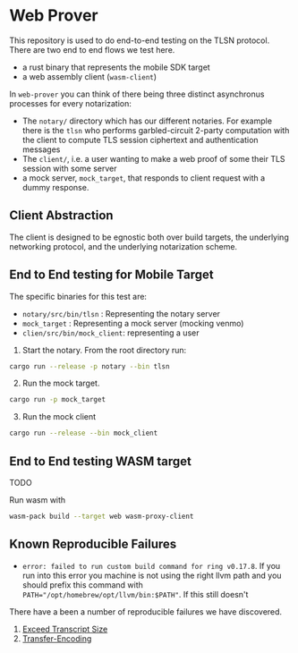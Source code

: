 # Web Prover
This repository is used to do end-to-end testing on the TLSN protocol.
There are two end to end flows we test here. 
- a rust binary that represents the mobile SDK target
- a web assembly client (`wasm-client`) 

In `web-prover` you can think of there being three distinct asynchronus processes for every notarization:
- The `notary/` directory which has our different notaries. For example there is the `tlsn` who performs garbled-circuit 2-party computation with the client to compute TLS session ciphertext and authentication messages
- The `client/`, i.e. a user wanting to make a web proof of some their TLS session with some server
- a mock server, `mock_target`, that responds to client request with a dummy response.

## Client Abstraction

The client is designed to be egnostic both over build targets, the underlying networking protocol, and the underlying notarization scheme. 

## End to End testing for Mobile Target
The specific binaries for this test are:
- `notary/src/bin/tlsn` : Representing the notary server
- `mock_target` : Representing a mock server (mocking venmo)
- `clien/src/bin/mock_client`: representing a user

1) Start the notary. From the root directory run:
```sh
cargo run --release -p notary --bin tlsn
```
2) Run the mock target.
```sh
cargo run -p mock_target
```
3) Run the mock client
```sh
cargo run --release --bin mock_client
```


<!-- You can test the binary mobile target with a simple TUI.
```
cargo run -p tester
```
This will test and end to end web proof against a mock go server with the with the default `health` endpoint on the go server which just returns a status OK.
To run with other endpoints you can pass the `--endpoint` flag followed by the endpoint parameters for example: `cargo run -p notary-tester -- --endpoint bin/10KB`.  -->

## End to End testing WASM target
TODO

Run wasm with 
```sh
wasm-pack build --target web wasm-proxy-client     
``` 


## Known Reproducible Failures

- `error: failed to run custom build command for ring v0.17.8`. If you run into this error you machine is not using the right llvm path and you should prefix this command with `PATH="/opt/homebrew/opt/llvm/bin:$PATH"`. If this still doesn't 

There have a been a number of reproducible failures we have discovered.

1. [Exceed Transcript Size](https://github.com/pluto/tlsn-monorepo/issues/15)
2. [Transfer-Encoding](https://github.com/pluto/tlsn-monorepo/issues/14)
